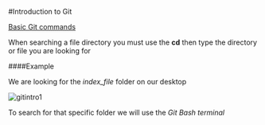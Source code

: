 #Introduction to Git

[Basic Git commands](https://github.com/JonathanMoreno14/RubyonRails-CommandLine-Syntax/blob/master/RubyonRails-Topics/Git-Basic-Commands.md)


When searching a file directory you must use the **cd** then type the directory or file you are looking for

####Example

We are looking for the *index_file* folder on our desktop

![gitintro1](https://cloud.githubusercontent.com/assets/11635523/15301804/41e4e152-1b75-11e6-9a78-ccfdd4b9fb02.PNG)

To search for that specific folder we will use the *Git Bash terminal*


